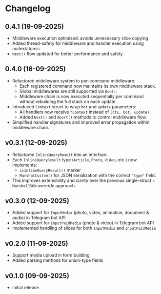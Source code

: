 # Changelog

## 0.4.1 (19-09-2025)

- Middleware execution optimized: avoids unnecessary slice copying
- Added thread-safety for middleware and handler execution using mutex/atomic
- `Next()` flow updated for better performance and safety

## 0.4.0 (16-09-2025)

- Refactored middleware system to per-command middleware:
  - Each registered command now maintains its own middleware stack.
  - Global middlewares are still supported via `Use()`.
  - Middleware chain is now executed sequentially per command without rebuilding the full stack on each update.
- Introduced `Context` struct to wrap `bot` and `update` parameters:
  - All handlers now receive `*Context` instead of `(ctx, bot, update)`.
  - Added `Next()` and `Abort()` methods to control middleware flow.
- Simplified handler signatures and improved error propagation within middleware chain.

## v0.3.1 (12-09-2025)

- Refactored `InlineQueryResult` into an interface.
- Each `InlineQueryResult` type (`Article`, `Photo`, `Video`, etc.) now implements:
  - `isInlineQueryResult()` marker
  - `MarshalCustom()` for JSON serialization with the correct `"type"` field.
- This improves extensibility and clarity over the previous single-struct + `MarshalJSON` override approach.

## v0.3.0 (12-09-2025)

- Added support for `InputMedia` (photo, video, animation, document & audio) in Telegram bot API
- Added support for `InputPaidMedia` (photo & video) in Telegram bot API
- Implemented handling of slices for both `InputMedia` and `InputPaidMedia`

## v0.2.0 (11-09-2025)

- Support media upload in form building
- Added parsing methods for union-type fields

## v0.1.0 (09-09-2025)

- initial release